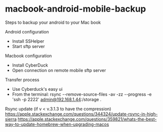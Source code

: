 # macbook-android-mobile-backup
Steps to backup your android to your Mac book

Android configuration
- Install SSHelper 
- Start sftp server

Macbook configuration
- Install CyberDuck
- Open connection on remote mobile sftp server

Transfer process
- Use Cyberduck's easy ui
- From the terminal: rsync --remove-source-files -av -zz --progress  -e 'ssh -p 2222' admin@192.168.1.44:/storage .

Rsync update (if v < v.3.1.3 to have the compression)
https://apple.stackexchange.com/questions/344324/update-rsync-in-high-sierra
https://apple.stackexchange.com/questions/359821/whats-the-best-way-to-update-homebrew-when-upgrading-macos
